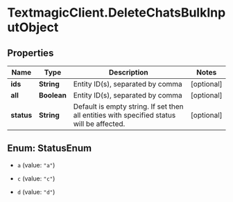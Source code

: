 # TextmagicClient.DeleteChatsBulkInputObject

## Properties
Name | Type | Description | Notes
------------ | ------------- | ------------- | -------------
**ids** | **String** | Entity ID(s), separated by comma | [optional] 
**all** | **Boolean** | Entity ID(s), separated by comma | [optional] 
**status** | **String** | Default is empty string. If set then all entities with specified status will be affected. | [optional] 


<a name="StatusEnum"></a>
## Enum: StatusEnum


* `a` (value: `"a"`)

* `c` (value: `"c"`)

* `d` (value: `"d"`)




